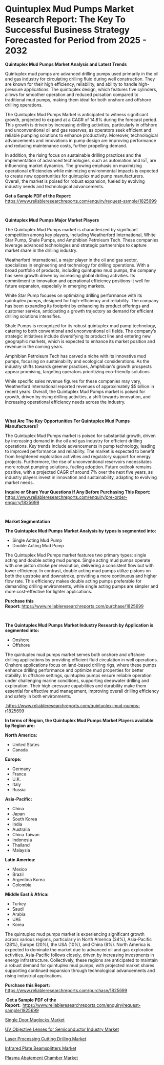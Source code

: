 <p><h1>Quintuplex Mud Pumps Market Research Report: The Key To Successful Business Strategy Forecasted for Period from 2025 - 2032</h1></p><p><strong>Quintuplex Mud Pumps Market Analysis and Latest Trends</strong></p>
<p><p>Quintuplex mud pumps are advanced drilling pumps used primarily in the oil and gas industry for circulating drilling fluid during well construction. They are known for their high efficiency, reliability, and ability to handle high-pressure applications. The quintuplex design, which features five cylinders, allows for smoother operation and reduced pulsation compared to traditional mud pumps, making them ideal for both onshore and offshore drilling operations.</p><p>The Quintuplex Mud Pumps Market is anticipated to witness significant growth, projected to expand at a CAGR of 14.8% during the forecast period. This growth is driven by increasing drilling activities, particularly in offshore and unconventional oil and gas reserves, as operators seek efficient and reliable pumping solutions to enhance productivity. Moreover, technological advancements and innovations in pump design are improving performance and reducing maintenance costs, further propelling demand. </p><p>In addition, the rising focus on sustainable drilling practices and the implementation of advanced technologies, such as automation and IoT, are influencing market dynamics. The growing emphasis on maximizing operational efficiencies while minimizing environmental impacts is expected to create new opportunities for quintuplex mud pump manufacturers. Overall, the market is poised for robust expansion, fueled by evolving industry needs and technological advancements.</p></p>
<p><strong>Get a Sample PDF of the Report:&nbsp;</strong> <a href="https://www.reliableresearchreports.com/enquiry/request-sample/1825699?utm_campaign=3060&utm_medium=2&utm_source=Github&utm_content=ia&utm_term=12042025&utm_id=quintuplex-mud-pumps">https://www.reliableresearchreports.com/enquiry/request-sample/1825699</a></p>
<p>&nbsp;</p>
<p><strong>Quintuplex Mud Pumps Major Market Players</strong></p>
<p><p>The Quintuplex Mud Pumps market is characterized by significant competition among key players, including Weatherford International, White Star Pump, Shale Pumps, and Amphibian Petroleum Tech. These companies leverage advanced technologies and strategic partnerships to capture market share in the drilling industry.</p><p>Weatherford International, a major player in the oil and gas sector, specializes in engineering and technology for drilling operations. With a broad portfolio of products, including quintuplex mud pumps, the company has seen growth driven by increasing global drilling activities. Its commitment to innovation and operational efficiency positions it well for future expansion, especially in emerging markets.</p><p>White Star Pump focuses on optimizing drilling performance with its quintuplex pumps, designed for high-efficiency and reliability. The company has been expanding its footprint by enhancing its product offerings and customer service, anticipating a growth trajectory as demand for efficient drilling solutions intensifies. </p><p>Shale Pumps is recognized for its robust quintuplex mud pump technology, catering to both conventional and unconventional oil fields. The company’s strategic initiatives include diversifying its product line and entering new geographic markets, which is expected to enhance its market position and revenue in the coming years.</p><p>Amphibian Petroleum Tech has carved a niche with its innovative mud pumps, focusing on sustainability and ecological considerations. As the industry shifts towards greener practices, Amphibian's growth prospects appear promising, targeting operators prioritizing eco-friendly solutions.</p><p>While specific sales revenue figures for these companies may vary, Weatherford International reported revenues of approximately $5 billion in recent years. Overall, the Quintuplex Mud Pumps market is poised for growth, driven by rising drilling activities, a shift towards innovation, and increasing operational efficiency needs across the industry.</p></p>
<p>&nbsp;</p>
<p><strong>What Are The Key Opportunities For Quintuplex Mud Pumps Manufacturers?</strong></p>
<p><p>The Quintuplex Mud Pumps market is poised for substantial growth, driven by increasing demand in the oil and gas industry for efficient drilling operations. Key trends include advancements in pump technology, leading to improved performance and reliability. The market is expected to benefit from heightened exploration activities and regulatory support for energy projects. Furthermore, the rise of unconventional reservoirs necessitates more robust pumping solutions, fueling adoption. Future outlook remains positive, with a projected CAGR of around 7% over the next five years, as industry players invest in innovation and sustainability, adapting to evolving market needs.</p></p>
<p><strong>Inquire or Share Your Questions If Any Before Purchasing This Report:</strong> <a href="https://www.reliableresearchreports.com/enquiry/pre-order-enquiry/1825699?utm_campaign=3060&utm_medium=2&utm_source=Github&utm_content=ia&utm_term=12042025&utm_id=quintuplex-mud-pumps">https://www.reliableresearchreports.com/enquiry/pre-order-enquiry/1825699</a></p>
<p>&nbsp;</p>
<p><strong>Market Segmentation</strong></p>
<p><strong>The Quintuplex Mud Pumps Market Analysis by types is segmented into:</strong></p>
<p><ul><li>Single Acting Mud Pump</li><li>Double Acting Mud Pump</li></ul></p>
<p><p>The Quintuplex Mud Pumps market features two primary types: single acting and double acting mud pumps. Single acting mud pumps operate with one piston stroke per revolution, delivering a consistent flow but with lower efficiency. In contrast, double acting mud pumps utilize pistons on both the upstroke and downstroke, providing a more continuous and higher flow rate. This efficiency makes double acting pumps preferable for demanding drilling environments, while single acting pumps are simpler and more cost-effective for lighter applications.</p></p>
<p><strong>Purchase this Report:&nbsp;</strong><a href="https://www.reliableresearchreports.com/purchase/1825699?utm_campaign=3060&utm_medium=2&utm_source=Github&utm_content=ia&utm_term=12042025&utm_id=quintuplex-mud-pumps">https://www.reliableresearchreports.com/purchase/1825699</a></p>
<p>&nbsp;</p>
<p><strong>The Quintuplex Mud Pumps Market Industry Research by Application is segmented into:</strong></p>
<p><ul><li>Onshore</li><li>Offshore</li></ul></p>
<p><p>The quintuplex mud pumps market serves both onshore and offshore drilling applications by providing efficient fluid circulation in well operations. Onshore applications focus on land-based drilling rigs, where these pumps enhance drilling performance and optimize mud properties for better stability. In offshore settings, quintuplex pumps ensure reliable operation under challenging marine conditions, supporting deepwater drilling and exploration. Their high-pressure capabilities and durability make them essential for effective mud management, improving overall drilling efficiency and safety in both environments.</p></p>
<p><a href="https://www.reliableresearchreports.com/quintuplex-mud-pumps-r1825699?utm_campaign=3060&utm_medium=2&utm_source=Github&utm_content=ia&utm_term=12042025&utm_id=quintuplex-mud-pumps">&nbsp;https://www.reliableresearchreports.com/quintuplex-mud-pumps-r1825699</a></p>
<p><strong>In terms of Region, the Quintuplex Mud Pumps Market Players available by Region are:</strong></p>
<p>
    <p> <strong> North America: </strong>
        <ul>
            <li>United States</li>
            <li>Canada</li>
        </ul>
        </p> 
    <p> <strong> Europe: </strong>
        <ul>
            <li>Germany</li>
            <li>France</li>
            <li>U.K.</li>
            <li>Italy</li>
            <li>Russia</li>
        </ul>
        </p> 
    <p> <strong> Asia-Pacific: </strong>
        <ul>
            <li>China</li>
            <li>Japan</li>
            <li>South Korea</li>
            <li>India</li>
            <li>Australia</li>
            <li>China Taiwan</li>
            <li>Indonesia</li>
            <li>Thailand</li>
            <li>Malaysia</li>
        </ul>
        </p> 
    <p> <strong> Latin America: </strong>
        <ul>
            <li>Mexico</li>
            <li>Brazil</li>
            <li>Argentina Korea</li>
            <li>Colombia</li>
        </ul>
        </p> 
    <p> <strong> Middle East & Africa: </strong>
        <ul>
            <li>Turkey</li>
            <li>Saudi</li>
            <li>Arabia</li>
            <li>UAE</li>
            <li>Korea</li>
        </ul>
    </p>
    </p>
<p><p>The quintuplex mud pumps market is experiencing significant growth across various regions, particularly in North America (34%), Asia-Pacific (28%), Europe (20%), the USA (10%), and China (8%). North America is expected to dominate the market due to advanced oil and gas exploration activities. Asia-Pacific follows closely, driven by increasing investments in energy infrastructure. Collectively, these regions are anticipated to maintain a robust demand for quintuplex mud pumps, with projected market shares supporting continued expansion through technological advancements and rising industrial applications.</p></p>
<p><strong>Purchase this Report: </strong><a href="https://www.reliableresearchreports.com/purchase/1825699?utm_campaign=3060&utm_medium=2&utm_source=Github&utm_content=ia&utm_term=12042025&utm_id=quintuplex-mud-pumps">https://www.reliableresearchreports.com/purchase/1825699</a></p>
<p>&nbsp;<strong>Get a Sample PDF of the Report:&nbsp;&nbsp;</strong><a href="https://www.reliableresearchreports.com/enquiry/request-sample/1825699?utm_campaign=3060&utm_medium=2&utm_source=Github&utm_content=ia&utm_term=12042025&utm_id=quintuplex-mud-pumps">https://www.reliableresearchreports.com/enquiry/request-sample/1825699</a></p>
<p><strong></strong></p>
<p><p><a href="https://github.com/steegeneat/Market-Research-Report-List-1/blob/main/single-door-maglocks-market.md?utm_campaign=3060&utm_medium=2&utm_source=Github&utm_content=ia&utm_term=12042025&utm_id=quintuplex-mud-pumps">Single Door Maglocks Market</a></p><p><a href="https://github.com/lontohhikma/Market-Research-Report-List-1/blob/main/uv-objective-lenses-for-semiconductor-industry-market.md?utm_campaign=3060&utm_medium=2&utm_source=Github&utm_content=ia&utm_term=12042025&utm_id=quintuplex-mud-pumps">UV Objective Lenses for Semiconductor Industry Market</a></p><p><a href="https://github.com/payareganiou/Market-Research-Report-List-1/blob/main/laser-processing-cutting-drilling-market.md?utm_campaign=3060&utm_medium=2&utm_source=Github&utm_content=ia&utm_term=12042025&utm_id=quintuplex-mud-pumps">Laser Processing Cutting Drilling Market</a></p><p><a href="https://github.com/clemmheisefy/Market-Research-Report-List-1/blob/main/infrared-plate-beamsplitters-market.md?utm_campaign=3060&utm_medium=2&utm_source=Github&utm_content=ia&utm_term=12042025&utm_id=quintuplex-mud-pumps">Infrared Plate Beamsplitters Market</a></p><p><a href="https://github.com/enieyfabius/Market-Research-Report-List-1/blob/main/plasma-abatement-chamber-market.md?utm_campaign=3060&utm_medium=2&utm_source=Github&utm_content=ia&utm_term=12042025&utm_id=quintuplex-mud-pumps">Plasma Abatement Chamber Market</a></p></p>